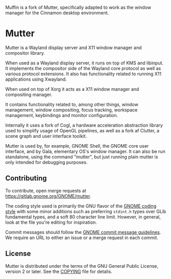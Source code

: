 Muffin is a fork of Mutter, specifically adapted to work as the window manager for the Cinnamon desktop environment.

# Mutter

Mutter is a Wayland display server and X11 window manager and compositor library.

When used as a Wayland display server, it runs on top of KMS and libinput. It
implements the compositor side of the Wayland core protocol as well as various
protocol extensions. It also has functionality related to running X11
applications using Xwayland.

When used on top of Xorg it acts as a X11 window manager and compositing manager.

It contains functionality related to, among other things, window management,
window compositing, focus tracking, workspace management, keybindings and
monitor configuration.

Internally it uses a fork of Cogl, a hardware acceleration abstraction library
used to simplify usage of OpenGL pipelines, as well as a fork af Clutter, a
scene graph and user interface toolkit.

Mutter is used by, for example, GNOME Shell, the GNOME core user interface, and
by  Gala, elementary OS's window manager. It can also be run standalone, using
the  command "mutter", but just running plain mutter is only intended for
debugging purposes.

## Contributing

To contribute, open merge requests at <https://gitlab.gnome.org/GNOME/mutter>.

The coding style used is primarily the GNU flavor of the [GNOME coding
style](https://developer.gnome.org/programming-guidelines/stable/c-coding-style.html.en)
with some minor additions such as preferring `stdint.h` types over GLib
fundamental types, and a soft 80 character line limit. However, in general,
look at the file you're editing for inspiration.

Commit messages should follow the [GNOME commit message
guidelines](https://wiki.gnome.org/Git/CommitMessages). We require an URL
to either an issue or a merge request in each commit.

## License

Mutter is distributed under the terms of the GNU General Public License,
version 2 or later. See the [COPYING][license] file for detalis.

[license]: COPYING

